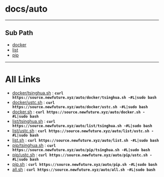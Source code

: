 
# docs/auto
---

## Sub Path

* [docker](docker/)
* [list](list/)
* [pip](pip/)

---

# All Links

* [docker/tsinghua.sh](docker/tsinghua.sh) : **`curl https://source.newfuture.xyz/auto/docker/tsinghua.sh -#L|sudo bash`** 
* [docker/ustc.sh](docker/ustc.sh) : **`curl https://source.newfuture.xyz/auto/docker/ustc.sh -#L|sudo bash`** 
* [docker.sh](docker.sh) : **`curl https://source.newfuture.xyz/auto/docker.sh -#L|sudo bash`** 
* [list/tsinghua.sh](list/tsinghua.sh) : **`curl https://source.newfuture.xyz/auto/list/tsinghua.sh -#L|sudo bash`** 
* [list/ustc.sh](list/ustc.sh) : **`curl https://source.newfuture.xyz/auto/list/ustc.sh -#L|sudo bash`** 
* [list.sh](list.sh) : **`curl https://source.newfuture.xyz/auto/list.sh -#L|sudo bash`** 
* [pip/tsinghua.sh](pip/tsinghua.sh) : **`curl https://source.newfuture.xyz/auto/pip/tsinghua.sh -#L|sudo bash`** 
* [pip/ustc.sh](pip/ustc.sh) : **`curl https://source.newfuture.xyz/auto/pip/ustc.sh -#L|sudo bash`** 
* [pip.sh](pip.sh) : **`curl https://source.newfuture.xyz/auto/pip.sh -#L|sudo bash`** 
* [all.sh](all.sh) : **`curl https://source.newfuture.xyz/auto/all.sh -#L|sudo bash`** 
